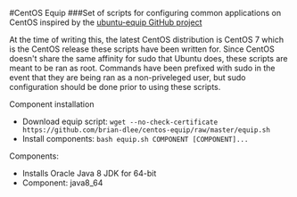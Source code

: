 #CentOS Equip
###Set of scripts for configuring common applications on CentOS inspired by the [ubuntu-equip GitHub project](https://github.com/aglover/ubuntu-equip)

At the time of writing this, the latest CentOS distribution is CentOS 7 which is the CentOS release these scripts have been written for.
Since CentOS doesn't share the same affinity for sudo that Ubuntu does, these scripts are meant to be ran as root. Commands have been
prefixed with sudo in the event that they are being ran as a non-priveleged user, but sudo configuration should be done prior to using these scripts.

Component installation
* Download equip script:
`wget --no-check-certificate https://github.com/brian-dlee/centos-equip/raw/master/equip.sh`
* Install components:
`bash equip.sh COMPONENT [COMPONENT]...`

Components:
* Installs Oracle Java 8 JDK for 64-bit
 * Component: java8_64
